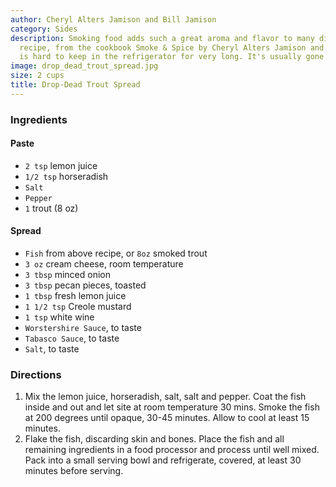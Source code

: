 ```yaml
---
author: Cheryl Alters Jamison and Bill Jamison
category: Sides
description: Smoking food adds such a great aroma and flavor to many dishes. This
  recipe, from the cookbook Smoke & Spice by Cheryl Alters Jamison and Bill Jamison,
  is hard to keep in the refrigerator for very long. It's usually gone the next day.
image: drop_dead_trout_spread.jpg
size: 2 cups
title: Drop-Dead Trout Spread
---
```

### Ingredients

#### Paste
* `2 tsp` lemon juice
* `1/2 tsp` horseradish
* `Salt`
* `Pepper`
* `1` trout (8 oz)

#### Spread
* `Fish` from above recipe, or `8oz` smoked trout
* `3 oz` cream cheese, room temperature
* `3 tbsp` minced onion
* `3 tbsp` pecan pieces, toasted
* `1 tbsp` fresh lemon juice
* `1 1/2 tsp` Creole mustard
* `1 tsp` white wine
* `Worstershire Sauce`, to taste
* `Tabasco Sauce`, to taste
* `Salt`, to taste

### Directions

1. Mix the lemon juice, horseradish, salt, salt and pepper. Coat the fish inside and out and let site at room temperature 30 mins. Smoke the fish at 200 degrees until opaque, 30-45 minutes. Allow to cool at least 15 minutes.
2. Flake the fish, discarding skin and bones. Place the fish and all remaining ingredients in a food processor and process until well mixed. Pack into a small serving bowl and refrigerate, covered, at least 30 minutes before serving.